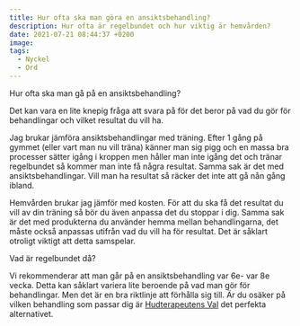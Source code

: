 ```yaml
---
title: Hur ofta ska man göra en ansiktsbehandling?
description: Hur ofta är regelbundet och hur viktig är hemvården?
date: 2021-07-21 08:44:37 +0200
image:
tags:
  - Nyckel
  - Ord
---
```

Hur ofta ska man g&aring; p&aring; en ansiktsbehandling?

Det kan vara en lite knepig fr&aring;ga att svara p&aring; för det beror p&aring; vad du gör för behandlingar och vilket resultat du vill ha.

Jag brukar jämföra ansiktsbehandlingar med träning. Efter 1 g&aring;ng p&aring; gymmet (eller vart man nu vill träna) känner man sig pigg och en massa bra processer sätter ig&aring;ng i kroppen men h&aring;ller man inte ig&aring;ng det och tränar regelbundet s&aring; kommer man inte f&aring; n&aring;gra resultat. Samma sak är det med ansiktsbehandlingar. Vill man ha resultat s&aring; räcker det inte att g&aring; n&aring;n g&aring;ng ibland.&nbsp;

Hemv&aring;rden brukar jag jämför med kosten. För att du ska f&aring; det resultat du vill av din träning s&aring; bör du även anpassa det du stoppar i dig. Samma sak är det med produkterna du använder hemma mellan behandlingarna, det m&aring;ste ocks&aring; anpassas utifr&aring;n vad du vill ha för resultat. Det är s&aring;klart otroligt viktigt att detta samspelar.&nbsp;

Vad är regelbundet d&aring;?

Vi rekommenderar att man g&aring;r p&aring; en ansiktsbehandling var 6e- var 8e vecka. Detta kan s&aring;klart variera lite beroende p&aring; vad man gör för behandlingar. Men det är en bra riktlinje att förh&aring;lla sig till. Är du osäker p&aring; vilken behandling som passar dig är [Hudterapeutens Val](/hudterapeutens-val/) det perfekta alternativet.&nbsp;

&nbsp;

&nbsp;

&nbsp;
